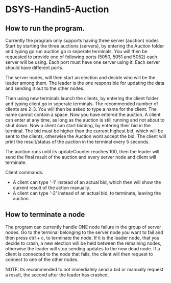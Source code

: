# DSYS-Handin5-Auction

## How to run the program.
Currently the program only supports having three server (auction) nodes
Start by starting the three auctions (servers), by entering the Auction folder and typing go run auction.go in seperate terminals. You will then be requested to provide one of following ports (5050, 5051 and 5052) each server will be using. Each port must have one server using it. Each server should have different ports.

The server nodes, will then start an election and decide who will be the leader among them. The leader is the one responsible for updating the data and sending it out to the other nodes.

Then using new terminals launch the clients, by entering the client folder and typing client.go in seperate terminals. The recommended number of clients are 2-3. 
You will then be asked to type a name for the client. The name cannot contain a space. Now you have entered the auction. A client can enter at any time, as long as the auction is still running and not about to shut down.
Now a client can start bidding, by entering their bid in the terminal. The bid must be higher than the current highest bid, which will be sent to the clients, otherwise the Auction wont accept the bid.
The client will print the result/status of the auction in the terminal every 5 seconds. 

The auction runs until its updateCounter reaches 100, then the leader will send the final result of the auction and every server node and client will terminate.

Client commands:
- A client can type '-1' instead of an actual bid, which then will show the current result of the action manually.
- A client can type '-2' instead of an actual bid, to terminate, leaving the auction.

## How to terminate a node
The program can currently handle ONE node failure in the group of server nodes. Go to the terminal belonging to the server node you want to fail and then press ctrl + c, to terminate the node. If it is the leader node, that you decide to crash, a new election will be held between the remaining nodes, otherwise the leader will stop sending updates to the now dead node. If a client is connected to the node that fails, the client will then request to connect to one of the other nodes.

NOTE: Its recommended to not immediately send a bid or manually request a result, the second after the leader has crashed. 
